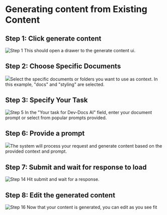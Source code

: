 # Generating content from Existing Content

## Step 1: Click generate content

![Step 1](/img/generate_content_from_existing_content/step_1.png) This should open a drawer to the generate content ui.

## Step 2: Choose Specific Documents

![](/img/generate_content_from_existing_content/step_7.png)Select the specific documents or folders you want to use as context. In this example, "docs" and "styling" are selected.

## Step 3: Specify Your Task

![Step 5](/img/generate_content_from_existing_content/step_5.png) In the "Your task for Dev-Docs AI" field, enter your document prompt or select from popular prompts provided.

## Step 6: Provide a prompt

![](/img/generate_content_from_existing_content/step_12.png)The system will process your request and generate content based on the provided context and prompt.

## Step 7: Submit and wait for response to load

![Step 14](/img/generate_content_from_existing_content/step_14.png) Hit submit and wait for a response.

## Step 8: Edit the generated content

![Step 16](/img/generate_content_from_existing_content/step_16.png) Now that your content is generated, you can edit as you see fit
